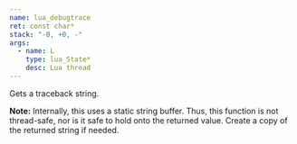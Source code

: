 ```yaml
---
name: lua_debugtrace
ret: const char*
stack: "-0, +0, -"
args:
  - name: L
    type: lua_State*
    desc: Lua thread
---
```


Gets a traceback string.

**Note:** Internally, this uses a static string buffer. Thus, this function is not thread-safe, nor is it safe to hold onto the returned value. Create a copy of the returned string if needed.

